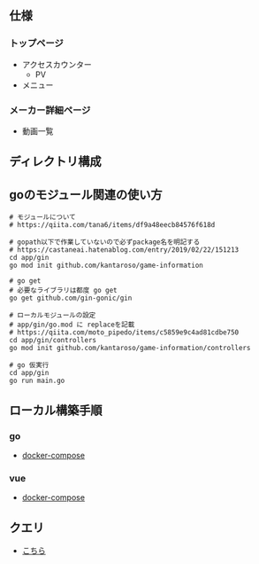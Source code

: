 ## 仕様

### トップページ
* アクセスカウンター
  * PV
* メニュー

### メーカー詳細ページ
* 動画一覧


## ディレクトリ構成

## goのモジュール関連の使い方

```sell
# モジュールについて
# https://qiita.com/tana6/items/df9a48eecb84576f618d

# gopath以下で作業していないので必ずpackage名を明記する
# https://castaneai.hatenablog.com/entry/2019/02/22/151213
cd app/gin
go mod init github.com/kantaroso/game-information

# go get
# 必要なライブラリは都度 go get
go get github.com/gin-gonic/gin

# ローカルモジュールの設定
# app/gin/go.mod に replaceを記載
# https://qiita.com/moto_pipedo/items/c5859e9c4ad81cdbe750
cd app/gin/controllers
go mod init github.com/kantaroso/game-information/controllers

# go 仮実行
cd app/gin
go run main.go

```
##


## ローカル構築手順

### go

* [docker-compose](infra/docker-compose/gin/README.md)

### vue

* [docker-compose](infra/docker-compose/vue_gin/README.md)


## クエリ

* [こちら](https://github.com/kantaroso/game-information/tree/master/documents/sql)
